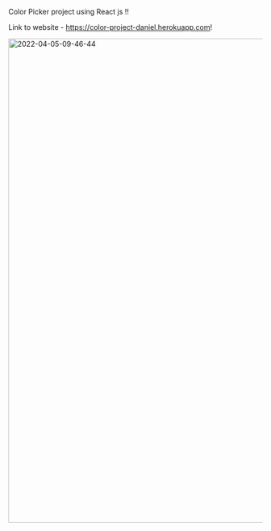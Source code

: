 Color Picker project using React js !!

Link to website - https://color-project-daniel.herokuapp.com!


<img width="960" alt="2022-04-05-09-46-44" src="https://user-images.githubusercontent.com/35144794/161728805-1266a7ee-6309-45ef-9992-c62b5bf76d5d.png">
